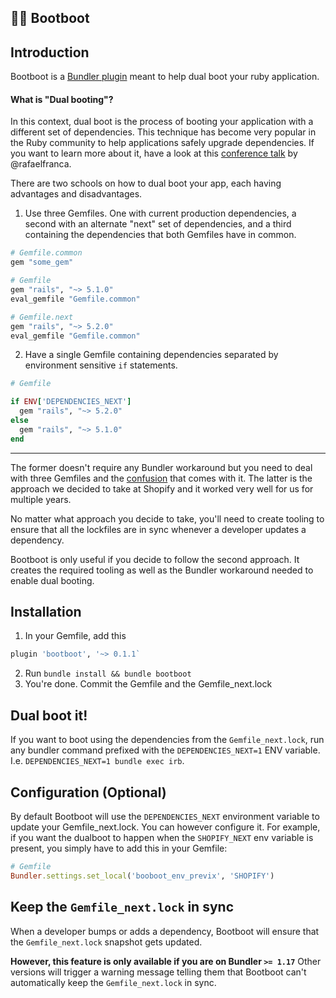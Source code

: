 ## 👢👢 Bootboot

Introduction
------------
Bootboot is a [Bundler plugin](https://bundler.io/v1.17/guides/bundler_plugins.html#what-is-a-plugin) meant to help dual boot your ruby application.

#### What is "Dual booting"?
In this context, dual boot is the process of booting your application with a different set of dependencies. This technique has become very popular in the Ruby community to help applications safely upgrade dependencies. If you want to learn more about it, have a look at this [conference talk](https://www.youtube.com/watch?v=I-2Xy3RS1ns&t=368s) by @rafaelfranca.

There are two schools on how to dual boot your app, each having advantages and disadvantages.
1) Use three Gemfiles. One with current production dependencies, a second with an alternate "next" set of dependencies, and a third containing the dependencies that both Gemfiles have in common.
```ruby
# Gemfile.common
gem "some_gem"

# Gemfile
gem "rails", "~> 5.1.0"
eval_gemfile "Gemfile.common"

# Gemfile.next
gem "rails", "~> 5.2.0"
eval_gemfile "Gemfile.common"
```

2) Have a single Gemfile containing dependencies separated by environment sensitive `if` statements.
```ruby
# Gemfile

if ENV['DEPENDENCIES_NEXT']
  gem "rails", "~> 5.2.0"
else
  gem "rails", "~> 5.1.0"
end
```
-----------------------------
The former doesn't require any Bundler workaround but you need to deal with three Gemfiles and the [confusion](https://github.com/bundler/bundler/issues/6777#issuecomment-436771340) that comes with it.
The latter is the approach we decided to take at Shopify and it worked very well for us for multiple years.

No matter what approach you decide to take, you'll need to create tooling to ensure that all the lockfiles are in sync whenever a developer updates a dependency.

Bootboot is only useful if you decide to follow the second approach. It creates the required tooling as well as the Bundler workaround needed to enable dual booting.



Installation
------------
1) In your Gemfile, add this
```ruby
plugin 'bootboot', '~> 0.1.1`
```
2) Run `bundle install && bundle bootboot`
3) You're done. Commit the Gemfile and the Gemfile_next.lock

Dual boot it!
------------
If you want to boot using the dependencies from the `Gemfile_next.lock`, run any bundler command prefixed with the `DEPENDENCIES_NEXT=1` ENV variable. I.e. `DEPENDENCIES_NEXT=1 bundle exec irb`.

Configuration (Optional)
------------------------
By default Bootboot will use the `DEPENDENCIES_NEXT` environment variable to update your Gemfile_next.lock. You can however configure it. For example, if you want the dualboot to happen when the `SHOPIFY_NEXT` env variable is present, you simply have to add this in your Gemfile:

```ruby
# Gemfile
Bundler.settings.set_local('booboot_env_previx', 'SHOPIFY')
```

Keep the `Gemfile_next.lock` in sync
------------
When a developer bumps or adds a dependency, Bootboot will ensure that the `Gemfile_next.lock` snapshot gets updated.

**However, this feature is only available if you are on Bundler `>= 1.17`**
Other versions will trigger a warning message telling them that Bootboot can't automatically keep the `Gemfile_next.lock` in sync.
